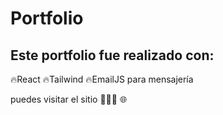 # Portfolio

## Este portfolio fue realizado con: 

🔥React
🔥Tailwind
🔥EmailJS para mensajería

puedes visitar el sitio 👨🏽‍💻       🌐
